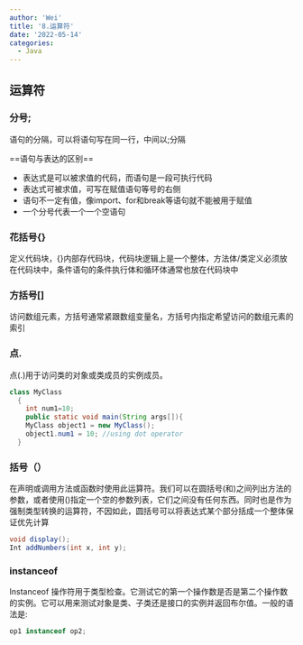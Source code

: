 ```yaml
---
author: 'Wei'
title: '8.运算符'
date: '2022-05-14'
categories:
  - Java
---
```


## 运算符

### 分号;

语句的分隔，可以将语句写在同一行，中间以;分隔



==语句与表达的区别==

* 表达式是可以被求值的代码，而语句是一段可执行代码
* 表达式可被求值，可写在赋值语句等号的右侧
* 语句不一定有值，像import、for和break等语句就不能被用于赋值
* 一个分号代表一个一个空语句



### 花括号{}

定义代码块，{}内部存代码块，代码块逻辑上是一个整体，方法体/类定义必须放在代码块中，条件语句的条件执行体和循环体通常也放在代码块中



### 方括号[]

访问数组元素，方括号通常紧跟数组变量名，方括号内指定希望访问的数组元素的索引




### 点.

点(.)用于访问类的对象或类成员的实例成员。

```java
class MyClass
  {
    int num1=10;
    public static void main(String args[]){
    MyClass object1 = new MyClass();
    object1.num1 = 10; //using dot operator
  }
```



### 括号（）

在声明或调用方法或函数时使用此运算符。我们可以在圆括号(和)之间列出方法的参数，或者使用()指定一个空的参数列表，它们之间没有任何东西。同时也是作为强制类型转换的运算符，不因如此，圆括号可以将表达式某个部分括成一个整体保证优先计算

```java
void display();
Int addNumbers(int x, int y);
```



###  instanceof

Instanceof 操作符用于类型检查。它测试它的第一个操作数是否是第二个操作数的实例。它可以用来测试对象是类、子类还是接口的实例并返回布尔值。一般的语法是:

```java
op1 instanceof op2;
```



